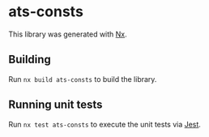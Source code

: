 # ats-consts

This library was generated with [Nx](https://nx.dev).

## Building

Run `nx build ats-consts` to build the library.

## Running unit tests

Run `nx test ats-consts` to execute the unit tests via [Jest](https://jestjs.io).
